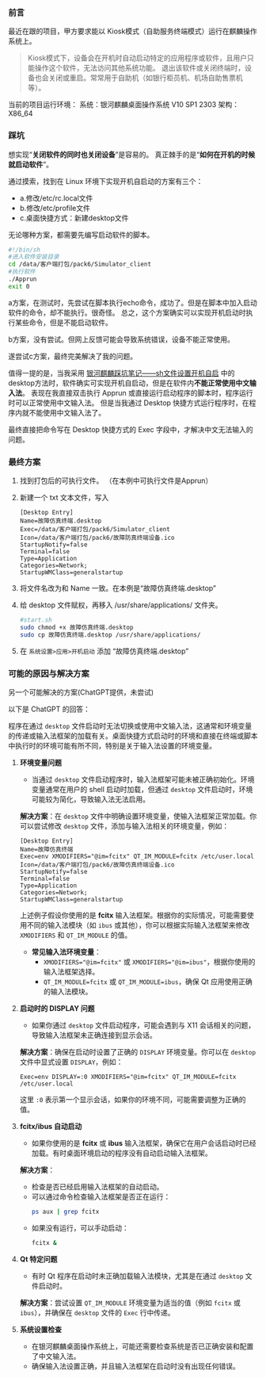 ### 前言

最近在跟的项目，甲方要求能以 Kiosk模式（自助服务终端模式）运行在麒麟操作系统上。

> Kiosk模式下，设备会在开机时自动启动特定的应用程序或软件，且用户只能操作这个软件，无法访问其他系统功能。
> 退出该软件或关闭终端时，设备也会关闭或重启。常常用于自助机（如银行柜员机、机场自助售票机等）。

当前的项目运行环境：
系统：银河麒麟桌面操作系统 V10 SP1 2303
架构：X86_64

### 踩坑

想实现“**关闭软件的同时也关闭设备**”是容易的。
真正棘手的是“**如何在开机的时候就启动软件**”。

通过摸索，找到在 Linux 环境下实现开机自启动的方案有三个：
- a.修改/etc/rc.local文件
- b.修改/etc/profile文件
- c.桌面快捷方式：新建desktop文件

无论哪种方案，都需要先编写启动软件的脚本。

```bash
#!/bin/sh
#进入软件安装目录
cd /data/客户端打包/pack6/Simulator_client
#执行软件
./Apprun
exit 0
```

a方案，在测试时，先尝试在脚本执行echo命令，成功了。但是在脚本中加入启动软件的命令，却不能执行。很奇怪。
总之，这个方案确实可以实现开机启动时执行某些命令，但是不能启动软件。

b方案，没有尝试。但网上反馈可能会导致系统错误，设备不能正常使用。

遂尝试c方案，最终完美解决了我的问题。

值得一提的是，当我采用 [银河麒麟踩坑笔记——sh文件设置开机自启](https://blog.csdn.net/mumumu222/article/details/124566656) 中的desktop方法时，软件确实可实现开机自启动，但是在软件内**不能正常使用中文输入法**。
表现在我直接双击执行 Apprun 或直接运行启动程序的脚本时，程序运行时可以正常使用中文输入法。
但是当我通过 Desktop 快捷方式运行程序时，在程序内就不能使用中文输入法了。

最终直接把命令写在 Desktop 快捷方式的 Exec 字段中，才解决中文无法输入的问题。

### 最终方案
1. 找到打包后的可执行文件。
（在本例中可执行文件是Apprun）

2. 新建一个 txt 文本文件，写入
   ```
   [Desktop Entry]
   Name=故障仿真终端.desktop
   Exec=/data/客户端打包/pack6/Simulator_client
   Icon=/data/客户端打包/pack6/故障防真终端设备.ico
   StartupNotify=false
   Terminal=false
   Type=Application
   Categories=Network;
   StartupWMClass=generalstartup
   ```
3. 将文件名改为和 Name 一致。在本例是“故障仿真终端.desktop”

4. 给 desktop 文件赋权，再移入 /usr/share/applications/ 文件夹。
   ```bash
   #start.sh
   sudo chmod +x 故障仿真终端.desktop
   sudo cp 故障仿真终端.desktop /usr/share/applications/
   ```
5. 在 `系统设置>应用>开机启动` 添加 “故障仿真终端.desktop”



### **可能的原因与解决方案**

另一个可能解决的方案(ChatGPT提供，未尝试)

以下是 ChatGPT 的回答：

程序在通过 `desktop` 文件启动时无法切换或使用中文输入法，这通常和环境变量的传递或输入法框架的加载有关。桌面快捷方式启动时的环境和直接在终端或脚本中执行时的环境可能有所不同，特别是关于输入法设置的环境变量。
1. **环境变量问题**
   - 当通过 `desktop` 文件启动程序时，输入法框架可能未被正确初始化。环境变量通常在用户的 shell 启动时加载，但通过 `desktop` 文件启动时，环境可能较为简化，导致输入法无法启用。

   **解决方案**：在 `desktop` 文件中明确设置环境变量，使输入法框架正常加载。你可以尝试修改 `desktop` 文件，添加与输入法相关的环境变量，例如：
   
   ```plaintext
   [Desktop Entry]
   Name=故障仿真终端
   Exec=env XMODIFIERS="@im=fcitx" QT_IM_MODULE=fcitx /etc/user.local
   Icon=/data/客户端打包/pack6/故障仿真终端设备.ico
   StartupNotify=false
   Terminal=false
   Type=Application
   Categories=Network;
   StartupWMClass=generalstartup
   ```

   上述例子假设你使用的是 **fcitx** 输入法框架。根据你的实际情况，可能需要使用不同的输入法模块（如 `ibus` 或其他），你可以根据实际输入法框架来修改 `XMODIFIERS` 和 `QT_IM_MODULE` 的值。

   - **常见输入法环境变量**：
     - `XMODIFIERS="@im=fcitx"` 或 `XMODIFIERS="@im=ibus"`，根据你使用的输入法框架选择。
     - `QT_IM_MODULE=fcitx` 或 `QT_IM_MODULE=ibus`，确保 Qt 应用使用正确的输入法模块。

2. **启动时的 DISPLAY 问题**
   - 如果你通过 `desktop` 文件启动程序，可能会遇到与 X11 会话相关的问题，导致输入法框架未正确连接到显示会话。

   **解决方案**：确保在启动时设置了正确的 `DISPLAY` 环境变量。你可以在 `desktop` 文件中显式设置 `DISPLAY`，例如：
   
   ```plaintext
   Exec=env DISPLAY=:0 XMODIFIERS="@im=fcitx" QT_IM_MODULE=fcitx /etc/user.local
   ```

   这里 `:0` 表示第一个显示会话，如果你的环境不同，可能需要调整为正确的值。

3. **fcitx/ibus 自动启动**
   - 如果你使用的是 **fcitx** 或 **ibus** 输入法框架，确保它在用户会话启动时已经加载。有时桌面环境启动的程序没有自动启动输入法框架。

   **解决方案**：
   - 检查是否已经启用输入法框架的自动启动。
   - 可以通过命令检查输入法框架是否正在运行：
     ```bash
     ps aux | grep fcitx
     ```
   - 如果没有运行，可以手动启动：
     ```bash
     fcitx &
     ```

4. **Qt 特定问题**
   - 有时 Qt 程序在启动时未正确加载输入法模块，尤其是在通过 `desktop` 文件启动时。

   **解决方案**：尝试设置 `QT_IM_MODULE` 环境变量为适当的值（例如 `fcitx` 或 `ibus`），并确保在 `desktop` 文件的 `Exec` 行中传递。

5. **系统设置检查**
   - 在银河麒麟桌面操作系统上，可能还需要检查系统是否已正确安装和配置了中文输入法。
   - 确保输入法设置正确，并且输入法框架在启动时没有出现任何错误。
